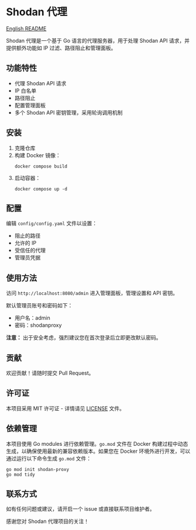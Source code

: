 # Shodan 代理

[English README](README.md)

Shodan 代理是一个基于 Go 语言的代理服务器，用于处理 Shodan API 请求，并提供额外功能如 IP 过滤、路径阻止和管理面板。

## 功能特性

- 代理 Shodan API 请求
- IP 白名单
- 路径阻止
- 配置管理面板
- 多个 Shodan API 密钥管理，采用轮询调用机制


## 安装

1. 克隆仓库
2. 构建 Docker 镜像：
   ```
   docker compose build
   ```
3. 启动容器：
   ```
   docker compose up -d
   ```

## 配置

编辑 `config/config.yaml` 文件以设置：

- 阻止的路径
- 允许的 IP
- 受信任的代理
- 管理员凭据

## 使用方法

访问 `http://localhost:8080/admin` 进入管理面板，管理设置和 API 密钥。

默认管理员账号和密码如下：
- 用户名：admin
- 密码：shodanproxy

**注意：** 出于安全考虑，强烈建议您在首次登录后立即更改默认密码。

## 贡献

欢迎贡献！请随时提交 Pull Request。

## 许可证

本项目采用 MIT 许可证 - 详情请见 [LICENSE](LICENSE) 文件。

## 依赖管理

本项目使用 Go modules 进行依赖管理。`go.mod` 文件在 Docker 构建过程中动态生成，以确保使用最新的兼容依赖版本。如果您在 Docker 环境外进行开发，可以通过运行以下命令生成 `go.mod` 文件：

```
go mod init shodan-proxy
go mod tidy
```

## 联系方式

如有任何问题或建议，请开启一个 issue 或直接联系项目维护者。

感谢您对 Shodan 代理项目的关注！